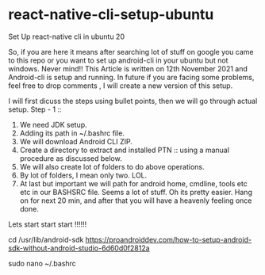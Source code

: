 # react-native-cli-setup-ubuntu
Set Up react-native cli in ubuntu 20 

So, if you are here it means after searching lot of stuff on google you came to this repo or you want to set up android-cli in your ubuntu but not windows.
Never mind!! 
This Article is written on 12th November 2021 and Android-cli is setup and running. In future if you are facing some problems, feel free to drop comments , I will create a new version of this setup.

I will first dicuss the steps using bullet points, then we will go through actual setup. 
Step - 1 ::
 1. We need JDK setup.
 2. Adding its path in ~/.bashrc file.
 3. We will download Android CLI ZIP.
 4. Create a directory to extract and installed  PTN :: using a manual procedure as discussed below.
 5. We will also create lot of folders to do above operations.
 6. By lot of folders, I mean only two. LOL.
 7. At last but important we will path for android home, cmdline, tools etc etc in our BASHSRC file.
Seems a lot of stuff. Oh its pretty easier. Hang on for next 20 min, and after that you will have a heavenly feeling once done.


Lets start start start !!!!!!




cd /usr/lib/android-sdk 
https://proandroiddev.com/how-to-setup-android-sdk-without-android-studio-6d60d0f2812a

sudo nano ~/.bashrc
